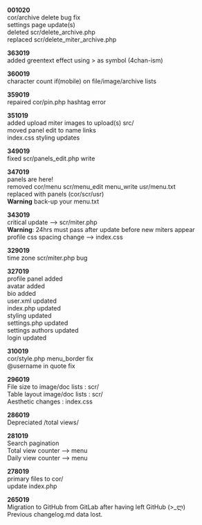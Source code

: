 **001020**  
cor/archive delete bug fix  
settings page update(s)  
deleted scr/delete_archive.php  
replaced scr/delete_miter_archive.php

**363019**  
added greentext effect using > as symbol (4chan-ism)

**360019**  
character count if(mobile) on file/image/archive lists

**359019**  
repaired cor/pin.php hashtag error  

**351019**  
added upload miter images to upload(s) src/  
moved panel edit to name links  
index.css styling updates

**349019**  
fixed scr/panels_edit.php write 

**347019**  
panels are here!  
removed cor/menu scr/menu_edit menu_write usr/menu.txt  
replaced with panels (cor/scr/usr)  
**Warning** back-up your menu.txt

**343019**  
critical update --> scr/miter.php  
**Warning**: 24hrs must pass after update before new miters appear  
profile css spacing change --> index.css

**329019**  
time zone scr/miter.php bug

**327019**  
profile panel added  
avatar added  
bio added  
user.xml updated  
index.php updated  
styling updated  
settings.php updated  
settings authors updated  
login updated

**310019**  
cor/style.php menu_border fix  
@username in quote fix  

**296019**  
File size to image/doc lists : scr/  
Table layout image/doc lists : scr/  
Aesthetic changes : index.css  

**286019**  
Depreciated /total views/

**281019**  
Search pagination  
Total view counter --> menu  
Daily view counter --> menu

**278019**  
primary files to cor/  
update index.php

**265019**  
Migration to GitHub from GitLab after having left GitHub (>_ლ)  
Previous changelog.md data lost.
